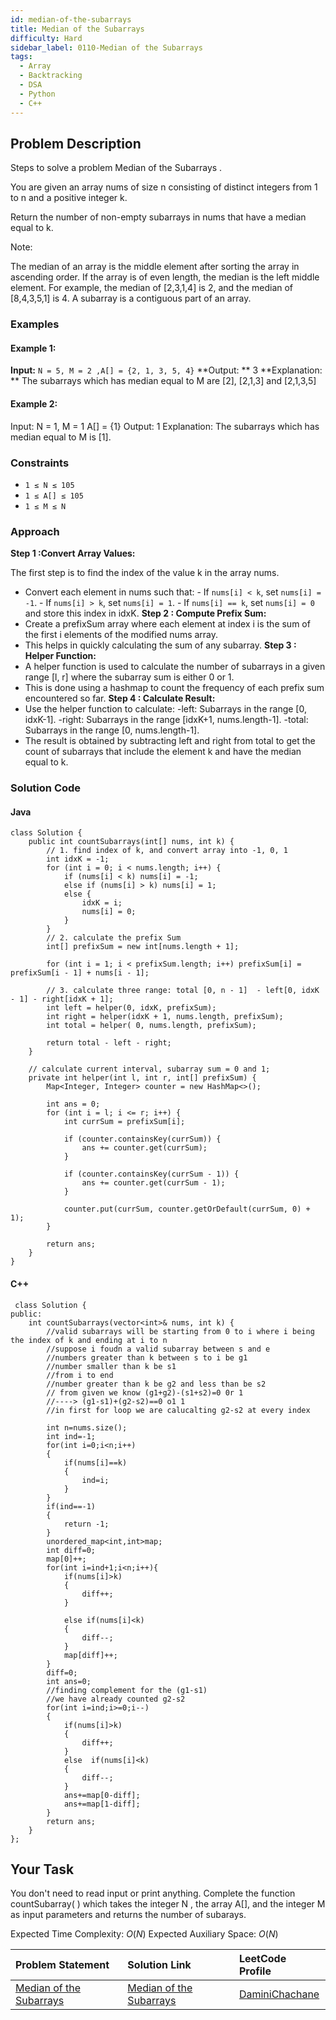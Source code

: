 ```yaml
---
id: median-of-the-subarrays
title: Median of the Subarrays
difficulty: Hard
sidebar_label: 0110-Median of the Subarrays
tags:
  - Array
  - Backtracking
  - DSA
  - Python
  - C++
---
```


## Problem Description

Steps to solve a problem Median of the Subarrays .

You are given an array nums of size n consisting of distinct integers from 1 to n and a positive integer k.

Return the number of non-empty subarrays in nums that have a median equal to k.

Note:

The median of an array is the middle element after sorting the array in ascending order. If the array is of even length, the median is the left middle element.
For example, the median of [2,3,1,4] is 2, and the median of [8,4,3,5,1] is 4.
A subarray is a contiguous part of an array.

 

### Examples

#### Example 1:

**Input:** `N = 5, M = 2 ,A[] = {2, 1, 3, 5, 4}`
**Output: ** 3
**Explanation: ** The subarrays which has median equal to M
are [2], [2,1,3] and [2,1,3,5]
#### Example 2:
Input:
N = 1, M = 1
A[] = {1}
Output: 
1
Explanation: 
The subarrays which has median equal to M
is [1].



### Constraints

- `1 ≤ N ≤ 105`
- `1 ≤ A[] ≤ 105`
- `1 ≤ M ≤ N`
### Approach

**Step 1 :Convert Array Values:**

The first step is to find the index of the value k in the array nums.
- Convert each element in nums such that:
        - If `nums[i] < k`, set `nums[i] = -1`.
        - If `nums[i] > k`, set `nums[i] = 1`.
        - If `nums[i] == k`, set `nums[i] = 0` and store this index in idxK.
**Step 2 : Compute Prefix Sum:**
- Create a prefixSum array where each element at index i is the sum of the first i elements of the modified nums array.
- This helps in quickly calculating the sum of any subarray.
**Step 3 : Helper Function:**
- A helper function is used to calculate the number of subarrays in a given range [l, r] where the subarray sum is either 0 or 1.
- This is done using a hashmap to count the frequency of each prefix sum encountered so far.
**Step 4 : Calculate Result:**
- Use the helper function to calculate:
        -left: Subarrays in the range [0, idxK-1].
        -right: Subarrays in the range [idxK+1, nums.length-1].
        -total: Subarrays in the range [0, nums.length-1].
- The result is obtained by subtracting left and right from total to get the count of subarrays that include the element k and have the median equal to k.

### Solution Code

#### Java

```
class Solution {
    public int countSubarrays(int[] nums, int k) {
        // 1. find index of k, and convert array into -1, 0, 1
        int idxK = -1;
        for (int i = 0; i < nums.length; i++) {
            if (nums[i] < k) nums[i] = -1;
            else if (nums[i] > k) nums[i] = 1;
            else {
                idxK = i;
                nums[i] = 0;
            }
        }
        // 2. calculate the prefix Sum
        int[] prefixSum = new int[nums.length + 1];
        
        for (int i = 1; i < prefixSum.length; i++) prefixSum[i] = prefixSum[i - 1] + nums[i - 1];
        
        // 3. calculate three range: total [0, n - 1]  - left[0, idxK - 1] - right[idxK + 1];
        int left = helper(0, idxK, prefixSum);
        int right = helper(idxK + 1, nums.length, prefixSum);
        int total = helper( 0, nums.length, prefixSum);
        
        return total - left - right;
    }
    
    // calculate current interval, subarray sum = 0 and 1;
    private int helper(int l, int r, int[] prefixSum) {
        Map<Integer, Integer> counter = new HashMap<>();
        
        int ans = 0;
        for (int i = l; i <= r; i++) {
            int currSum = prefixSum[i];
            
            if (counter.containsKey(currSum)) {
                ans += counter.get(currSum);
            }
            
            if (counter.containsKey(currSum - 1)) {
                ans += counter.get(currSum - 1);
            }
            
            counter.put(currSum, counter.getOrDefault(currSum, 0) + 1);
        }

        return ans;
    }
}

```

#### C++

```
 class Solution {
public:
    int countSubarrays(vector<int>& nums, int k) {
        //valid subarrays will be starting from 0 to i where i being the index of k and ending at i to n
        //suppose i foudn a valid subarray between s and e
        //numbers greater than k between s to i be g1
        //number smaller than k be s1
        //from i to end 
        //number greater than k be g2 and less than be s2
        // from given we know (g1+g2)-(s1+s2)=0 0r 1
        //----> (g1-s1)+(g2-s2)==0 o1 1
        //in first for loop we are calucalting g2-s2 at every index
        
        int n=nums.size();
        int ind=-1;
        for(int i=0;i<n;i++)
        {
            if(nums[i]==k)
            {
                ind=i;
            }
        }
        if(ind==-1)
        {
            return -1;
        }
        unordered_map<int,int>map;
        int diff=0;
        map[0]++;
        for(int i=ind+1;i<n;i++){
            if(nums[i]>k)
            {
                diff++;
            }
            
            else if(nums[i]<k) 
            {
                diff--;
            }
            map[diff]++;
        }
        diff=0;
        int ans=0;
        //finding complement for the (g1-s1)
        //we have already counted g2-s2
        for(int i=ind;i>=0;i--)
        {
            if(nums[i]>k)
            {
                diff++;
            }
            else  if(nums[i]<k) 
            {
                diff--;
            }
            ans+=map[0-diff];
            ans+=map[1-diff];
        }
        return ans;
    }
};
```
## Your Task

You don't need to read input or print anything. Complete the function countSubarray( ) which takes the integer N , the array A[], and the integer M as input parameters and returns the number of subarays. 

Expected Time Complexity: $O(N)$
Expected Auxiliary Space: $O(N)$



| Problem Statement | Solution Link | LeetCode Profile |
| :---------------- | :------------ | :--------------- |
| [Median of the Subarrays](https://www.geeksforgeeks.org/problems/median-of-the-subarrays--170647/1) | [Median of the Subarrays](https://leetcode.com/problems/count-subarrays-with-median-k/description/) |  [DaminiChachane](https://leetcode.com/u/divcxl15/) |

